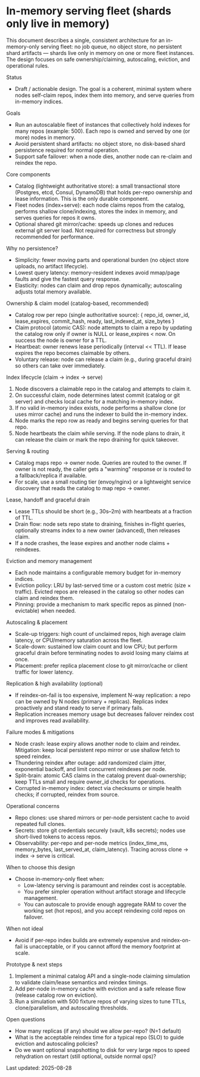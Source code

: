 # In-memory serving fleet (shards only live in memory)

This document describes a single, consistent architecture for an in-memory-only serving fleet: no job queue, no object store, no persistent shard artifacts — shards live only in memory on one or more fleet instances. The design focuses on safe ownership/claiming, autoscaling, eviction, and operational rules.

Status
- Draft / actionable design. The goal is a coherent, minimal system where nodes self-claim repos, index them into memory, and serve queries from in-memory indices.

Goals
- Run an autoscalable fleet of instances that collectively hold indexes for many repos (example: 500). Each repo is owned and served by one (or more) nodes in memory.
- Avoid persistent shard artifacts: no object store, no disk-based shard persistence required for normal operation.
- Support safe failover: when a node dies, another node can re-claim and reindex the repo.

Core components
- Catalog (lightweight authoritative store): a small transactional store (Postgres, etcd, Consul, DynamoDB) that holds per-repo ownership and lease information. This is the only durable component.
- Fleet nodes (index+serve): each node claims repos from the catalog, performs shallow clone/indexing, stores the index in memory, and serves queries for repos it owns.
- Optional shared git mirror/cache: speeds up clones and reduces external git server load. Not required for correctness but strongly recommended for performance.

Why no persistence?
- Simplicity: fewer moving parts and operational burden (no object store uploads, no artifact lifecycle).
- Lowest query latency: memory-resident indexes avoid mmap/page faults and give the fastest query response.
- Elasticity: nodes can claim and drop repos dynamically; autoscaling adjusts total memory available.

Ownership & claim model (catalog-based, recommended)
- Catalog row per repo (single authoritative source): { repo_id, owner_id, lease_expires, commit_hash, ready, last_indexed_at, size_bytes }
- Claim protocol (atomic CAS): node attempts to claim a repo by updating the catalog row only if owner is NULL or lease_expires < now. On success the node is owner for a TTL.
- Heartbeat: owner renews lease periodically (interval << TTL). If lease expires the repo becomes claimable by others.
- Voluntary release: node can release a claim (e.g., during graceful drain) so others can take over immediately.

Index lifecycle (claim → index → serve)
1. Node discovers a claimable repo in the catalog and attempts to claim it.
2. On successful claim, node determines latest commit (catalog or git server) and checks local cache for a matching in-memory index.
3. If no valid in-memory index exists, node performs a shallow clone (or uses mirror cache) and runs the indexer to build the in-memory index.
4. Node marks the repo row as ready and begins serving queries for that repo.
5. Node heartbeats the claim while serving. If the node plans to drain, it can release the claim or mark the repo draining for quick takeover.

Serving & routing
- Catalog maps repo -> owner node. Queries are routed to the owner. If owner is not ready, the caller gets a "warming" response or is routed to a fallback/replica if available.
- For scale, use a small routing tier (envoy/nginx) or a lightweight service discovery that reads the catalog to map repo -> owner.

Lease, handoff and graceful drain
- Lease TTLs should be short (e.g., 30s–2m) with heartbeats at a fraction of TTL.
- Drain flow: node sets repo state to draining, finishes in-flight queries, optionally streams index to a new owner (advanced), then releases claim.
- If a node crashes, the lease expires and another node claims + reindexes.

Eviction and memory management
- Each node maintains a configurable memory budget for in-memory indices.
- Eviction policy: LRU by last-served time or a custom cost metric (size × traffic). Evicted repos are released in the catalog so other nodes can claim and reindex them.
- Pinning: provide a mechanism to mark specific repos as pinned (non-evictable) when needed.

Autoscaling & placement
- Scale-up triggers: high count of unclaimed repos, high average claim latency, or CPU/memory saturation across the fleet.
- Scale-down: sustained low claim count and low CPU; but perform graceful drain before terminating nodes to avoid losing many claims at once.
- Placement: prefer replica placement close to git mirror/cache or client traffic for lower latency.

Replication & high availability (optional)
- If reindex-on-fail is too expensive, implement N-way replication: a repo can be owned by N nodes (primary + replicas). Replicas index proactively and stand ready to serve if primary fails.
- Replication increases memory usage but decreases failover reindex cost and improves read availability.

Failure modes & mitigations
- Node crash: lease expiry allows another node to claim and reindex. Mitigation: keep local persistent repo mirror or use shallow fetch to speed reindex.
- Thundering reindex after outage: add randomized claim jitter, exponential backoff, and limit concurrent reindexes per node.
- Split-brain: atomic CAS claims in the catalog prevent dual-ownership; keep TTLs small and require owner_id checks for operations.
- Corrupted in-memory index: detect via checksums or simple health checks; if corrupted, reindex from source.

Operational concerns
- Repo clones: use shared mirrors or per-node persistent cache to avoid repeated full clones.
- Secrets: store git credentials securely (vault, k8s secrets); nodes use short-lived tokens to access repos.
- Observability: per-repo and per-node metrics (index_time_ms, memory_bytes, last_served_at, claim_latency). Tracing across clone → index → serve is critical.

When to choose this design
- Choose in-memory-only fleet when:
  - Low-latency serving is paramount and reindex cost is acceptable.
  - You prefer simpler operation without artifact storage and lifecycle management.
  - You can autoscale to provide enough aggregate RAM to cover the working set (hot repos), and you accept reindexing cold repos on failover.

When not ideal
- Avoid if per-repo index builds are extremely expensive and reindex-on-fail is unacceptable, or if you cannot afford the memory footprint at scale.

Prototype & next steps
1. Implement a minimal catalog API and a single-node claiming simulation to validate claim/lease semantics and reindex timings.
2. Add per-node in-memory cache with eviction and a safe release flow (release catalog row on eviction).
3. Run a simulation with 500 fixture repos of varying sizes to tune TTLs, clone/parallelism, and autoscaling thresholds.

Open questions
- How many replicas (if any) should we allow per-repo? (N=1 default)
- What is the acceptable reindex time for a typical repo (SLO) to guide eviction and autoscaling policies?
- Do we want optional snapshotting to disk for very large repos to speed rehydration on restart (still optional, outside normal ops)?

Last updated: 2025-08-28
